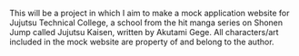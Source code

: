 This will be a project in which I aim to make a mock application website for Jujutsu Technical College, a school from the hit manga series on Shonen Jump called Jujutsu Kaisen, written by Akutami Gege. All characters/art included in the mock website are property of and belong to the author.